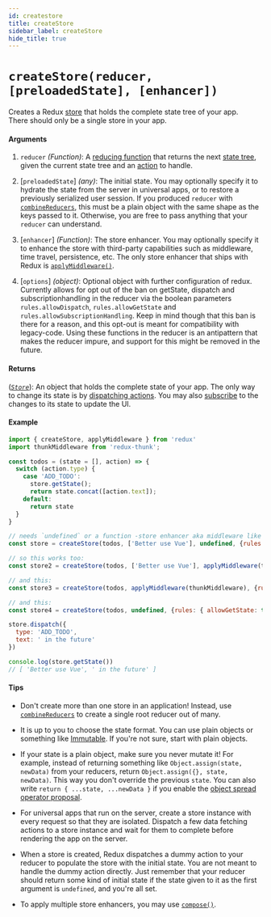 ```yaml
---
id: createstore
title: createStore
sidebar_label: createStore
hide_title: true
---
```


# `createStore(reducer, [preloadedState], [enhancer])`

Creates a Redux [store](Store.md) that holds the complete state tree of your app.  
There should only be a single store in your app.

#### Arguments

1. `reducer` _(Function)_: A [reducing function](../Glossary.md#reducer) that returns the next [state tree](../Glossary.md#state), given the current state tree and an [action](../Glossary.md#action) to handle.

2. [`preloadedState`] _(any)_: The initial state. You may optionally specify it to hydrate the state from the server in universal apps, or to restore a previously serialized user session. If you produced `reducer` with [`combineReducers`](combineReducers.md), this must be a plain object with the same shape as the keys passed to it. Otherwise, you are free to pass anything that your `reducer` can understand.

3. [`enhancer`] _(Function)_: The store enhancer. You may optionally specify it to enhance the store with third-party capabilities such as middleware, time travel, persistence, etc. The only store enhancer that ships with Redux is [`applyMiddleware()`](./applyMiddleware.md).

4. [`options`] _(object)_: Optional object with further configuration of redux. Currently allows for opt out of the ban on getState, dispatch and subscriptionhandling in the reducer via the boolean parameters `rules.allowDispatch`, `rules.allowGetState` and `rules.allowSubscriptionHandling`. Keep in mind though that this ban is there for a reason, and this opt-out is meant for compatibility with legacy-code. Using these functions in the reducer is an antipattern that makes the reducer impure, and support for this might be removed in the future.

#### Returns

([_`Store`_](Store.md)): An object that holds the complete state of your app. The only way to change its state is by [dispatching actions](Store.md#dispatch). You may also [subscribe](Store.md#subscribe) to the changes to its state to update the UI.

#### Example

```js
import { createStore, applyMiddleware } from 'redux'
import thunkMiddleware from 'redux-thunk';

const todos = (state = [], action) => {
  switch (action.type) {
    case 'ADD_TODO':
      store.getState();
      return state.concat([action.text]);
    default:
      return state
  }
}

// needs `undefined` or a function -store enhancer aka middleware like redux-thunk - bevor it to distinguish between the initialState and the options object
const store = createStore(todos, ['Better use Vue'], undefined, {rules: { allowGetState: true } })

// so this works too:
const store2 = createStore(todos, ['Better use Vue'], applyMiddleware(thunkMiddleware), {rules: { allowDispatch: true } })

// and this: 
const store3 = createStore(todos, applyMiddleware(thunkMiddleware), {rules: { allowSubscriptionHandling: true } })

// and this:
const store4 = createStore(todos, undefined, {rules: { allowGetState: true } })

store.dispatch({
  type: 'ADD_TODO',
  text: ' in the future'
})

console.log(store.getState())
// [ 'Better use Vue', ' in the future' ]
```

#### Tips

- Don't create more than one store in an application! Instead, use [`combineReducers`](combineReducers.md) to create a single root reducer out of many.

- It is up to you to choose the state format. You can use plain objects or something like [Immutable](http://facebook.github.io/immutable-js/). If you're not sure, start with plain objects.

- If your state is a plain object, make sure you never mutate it! For example, instead of returning something like `Object.assign(state, newData)` from your reducers, return `Object.assign({}, state, newData)`. This way you don't override the previous `state`. You can also write `return { ...state, ...newData }` if you enable the [object spread operator proposal](../recipes/UsingObjectSpreadOperator.md).

- For universal apps that run on the server, create a store instance with every request so that they are isolated. Dispatch a few data fetching actions to a store instance and wait for them to complete before rendering the app on the server.

- When a store is created, Redux dispatches a dummy action to your reducer to populate the store with the initial state. You are not meant to handle the dummy action directly. Just remember that your reducer should return some kind of initial state if the state given to it as the first argument is `undefined`, and you're all set.

- To apply multiple store enhancers, you may use [`compose()`](./compose.md).
